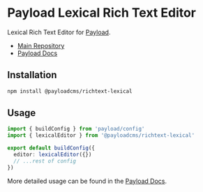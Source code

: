 # Payload Lexical Rich Text Editor

Lexical Rich Text Editor for [Payload](https://payloadcms.com).

- [Main Repository](https://github.com/payloadcms/payload)
- [Payload Docs](https://payloadcms.com/docs)

## Installation

```bash
npm install @payloadcms/richtext-lexical
```

## Usage

```ts
import { buildConfig } from 'payload/config'
import { lexicalEditor } from '@payloadcms/richtext-lexical'

export default buildConfig({
  editor: lexicalEditor({})
  // ...rest of config
})

```

More detailed usage can be found in the [Payload Docs](https://payloadcms.com/docs/configuration/overview).

